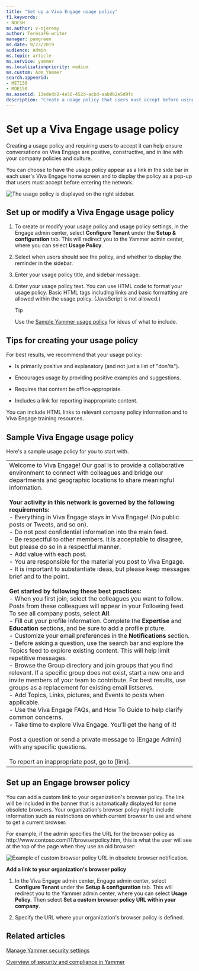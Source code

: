 ```yaml
---
title: "Set up a Viva Engage usage policy"
f1.keywords:
- NOCSH
ms.author: v-njeremy
author: TeresaFG-writer
manager: pamgreen
ms.date: 9/23/2019
audience: Admin
ms.topic: article
ms.service: yammer
ms.localizationpriority: medium
ms.custom: Adm_Yammer
search.appverid: 
- MET150
- MOE150
ms.assetid: 13ededd2-4e56-452d-acbd-aab0b2e5d9fc
description: "Create a usage policy that users must accept before using Viva Engage."
---
```


# Set up a Viva Engage usage policy

Creating a usage policy and requiring users to accept it can help ensure conversations on Viva Engage are positive, constructive, and in line with your company policies and culture. 
  
You can choose to have the usage policy appear as a link in the side bar in each user's Viva Engage home screen and to display the policy as a pop-up that users must accept before entering the network. 
  
![The usage policy is displayed on the right sidebar.](../media/f80d122b-f7dd-4b14-9981-7d3deb04646e.png)
  
## Set up or modify a Viva Engage usage policy

1. To create or modify your usage policy and usage policy settings, in the  Engage admin center, select **Configure Tenant** under the **Setup & configuration** tab. This will redirect you to the Yammer admin center, where you can select **Usage Policy**. 
    
2. Select when users should see the policy, and whether to display the reminder in the sidebar.
    
3. Enter your usage policy title, and sidebar message. 
    
4. Enter your usage policy text. You can use HTML code to format your usage policy. Basic HTML tags including links and basic formatting are allowed within the usage policy. (JavaScript is not allowed.) 
    
    > [!TIP]
    > Use the [Sample Yammer usage policy](set-up-a-usage-policy.md#SampleUsePolicy) for ideas of what to include. 
  
## Tips for creating your usage policy

For best results, we recommend that your usage policy:
  
- Is primarily positive and explanatory (and not just a list of "don'ts").
    
- Encourages usage by providing positive examples and suggestions.
    
- Requires that content be office‐appropriate.
    
- Includes a link for reporting inappropriate content.
    
You can include HTML links to relevant company policy information and to Viva Engage training resources.
  
## Sample Viva Engage usage policy
<a name="SampleUsePolicy"> </a>

Here's a sample usage policy for you to start with.
  
||
|:-----|
| Welcome to Viva Engage! Our goal is to provide a collaborative environment to connect with colleagues and bridge our departments and geographic locations to share meaningful information.  <br/><br> **Your activity in this network is governed by the following requirements:**<br>- Everything in Viva Engage stays in Viva Engage! (No public posts or Tweets, and so on).<br>- Do not post confidential information into the main feed.<br>- Be respectful to other members. It is acceptable to disagree, but please do so in a respectful manner.<br>- Add value with each post. <br>- You are responsible for the material you post to Viva Engage.<br>- It is important to substantiate ideas, but please keep messages brief and to the point.<br><br>**Get started by following these best practices:**<br>- When you first join, select the colleagues you want to follow. Posts from these colleagues will appear in your Following feed. To see all company posts, select **All**.<br>- Fill out your profile information. Complete the **Expertise** and **Education** sections, and be sure to add a profile picture.<br>- Customize your email preferences in the **Notifications** section.<br>- Before asking a question, use the search bar and explore the Topics feed to explore existing content. This will help limit repetitive messages.<br>- Browse the Group directory and join groups that you find relevant. If a specific group does not exist, start a new one and invite members of your team to contribute. For best results, use groups as a replacement for existing email listservs.<br>- Add Topics, Links, pictures, and Events to posts when applicable.<br>- Use the Viva Engage FAQs, and How To Guide to help clarify common concerns.<br>- Take time to explore Viva Engage. You'll get the hang of it!<br><br>Post a question or send a private message to [Engage Admin] with any specific questions.<br><br> To report an inappropriate post, go to [link].  <br/> |
   
<a name="BrowserPolicy"> </a>
## Set up an Engage browser policy

You can add a custom link to your organization's browser policy. The link will be included in the banner that is automatically displayed for some obsolete browsers. Your organization's browser policy might include information such as restrictions on which current browser to use and where to get a current browser.
  
 For example, if the admin specifies the URL for the browser policy as http&#58;//www&#46;contoso&#46;com/IT/browserpolicy&#46;htm, this is what the user will see at the top of the page when they use an old browser: 
  
![Example of custom browser policy URL in obsolete browser notification.](../media/54b99150-36a7-496e-bb27-2bd03786517c.png)
  
 **Add a link to your organization's browser policy**
  
1. In the Viva Engage admin center, Engage admin center, select **Configure Tenant** under the **Setup & configuration** tab. This will redirect you to the Yammer admin center, where you can select **Usage Policy**. Then select **Set a custom browser policy URL within your company**. 
    
2. Specify the URL where your organization's browser policy is defined.
    
## Related articles

[Manage Yammer security settings](yammer-security-settings.md)
  
[Overview of security and compliance in Yammer](security-and-compliance.md)

